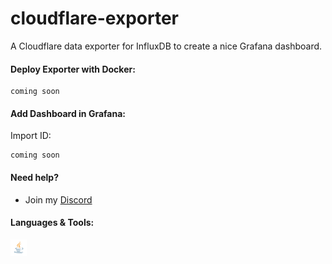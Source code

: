 # cloudflare-exporter
A Cloudflare data exporter for InfluxDB to create a nice Grafana dashboard.


#### Deploy Exporter with Docker:
```
coming soon
```

#### Add Dashboard in Grafana:
Import ID:
```
coming soon
```

#### Need help?
- Join my [Discord](https://discord.gg/q9JJGjRXvV)

#### Languages & Tools:
[<img align="left" alt="Java" width="26px" src="https://github.com/edent/SuperTinyIcons/blob/master/images/svg/java.svg" />][wikipediajava]

[wikipediajava]: https://en.wikipedia.org/wiki/Java_(programming_language)


